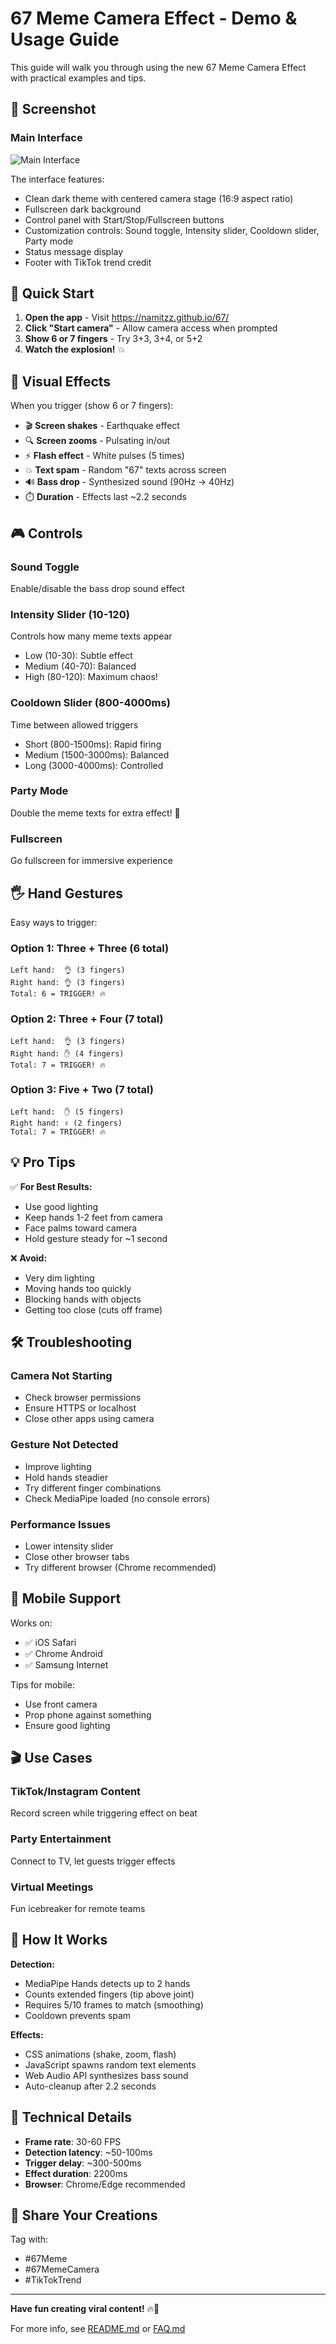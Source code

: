 # 67 Meme Camera Effect - Demo & Usage Guide

This guide will walk you through using the new 67 Meme Camera Effect with practical examples and tips.

## 📸 Screenshot

### Main Interface

![Main Interface](https://github.com/user-attachments/assets/c461c2bb-c0a1-41a1-9d1f-c805608bc58d)

The interface features:
- Clean dark theme with centered camera stage (16:9 aspect ratio)
- Fullscreen dark background
- Control panel with Start/Stop/Fullscreen buttons
- Customization controls: Sound toggle, Intensity slider, Cooldown slider, Party mode
- Status message display
- Footer with TikTok trend credit

## 🎯 Quick Start

1. **Open the app** - Visit https://namitzz.github.io/67/
2. **Click "Start camera"** - Allow camera access when prompted
3. **Show 6 or 7 fingers** - Try 3+3, 3+4, or 5+2
4. **Watch the explosion!** 💥

## 🎨 Visual Effects

When you trigger (show 6 or 7 fingers):

- 🎬 **Screen shakes** - Earthquake effect
- 🔍 **Screen zooms** - Pulsating in/out
- ⚡ **Flash effect** - White pulses (5 times)
- 💥 **Text spam** - Random "67" texts across screen
- 🔊 **Bass drop** - Synthesized sound (90Hz → 40Hz)
- ⏱️ **Duration** - Effects last ~2.2 seconds

## 🎮 Controls

### Sound Toggle
Enable/disable the bass drop sound effect

### Intensity Slider (10-120)
Controls how many meme texts appear
- Low (10-30): Subtle effect
- Medium (40-70): Balanced
- High (80-120): Maximum chaos!

### Cooldown Slider (800-4000ms)
Time between allowed triggers
- Short (800-1500ms): Rapid firing
- Medium (1500-3000ms): Balanced
- Long (3000-4000ms): Controlled

### Party Mode
Double the meme texts for extra effect! 🎉

### Fullscreen
Go fullscreen for immersive experience

## 🖐️ Hand Gestures

Easy ways to trigger:

### Option 1: Three + Three (6 total)
```
Left hand:  👌 (3 fingers)
Right hand: 👌 (3 fingers)
Total: 6 = TRIGGER! 🔥
```

### Option 2: Three + Four (7 total)
```
Left hand:  👌 (3 fingers)
Right hand: ✋ (4 fingers)
Total: 7 = TRIGGER! 🔥
```

### Option 3: Five + Two (7 total)
```
Left hand:  ✋ (5 fingers)
Right hand: ✌️ (2 fingers)
Total: 7 = TRIGGER! 🔥
```

## 💡 Pro Tips

✅ **For Best Results:**
- Use good lighting
- Keep hands 1-2 feet from camera
- Face palms toward camera
- Hold gesture steady for ~1 second

❌ **Avoid:**
- Very dim lighting
- Moving hands too quickly
- Blocking hands with objects
- Getting too close (cuts off frame)

## 🛠️ Troubleshooting

### Camera Not Starting
- Check browser permissions
- Ensure HTTPS or localhost
- Close other apps using camera

### Gesture Not Detected
- Improve lighting
- Hold hands steadier
- Try different finger combinations
- Check MediaPipe loaded (no console errors)

### Performance Issues
- Lower intensity slider
- Close other browser tabs
- Try different browser (Chrome recommended)

## 📱 Mobile Support

Works on:
- ✅ iOS Safari
- ✅ Chrome Android
- ✅ Samsung Internet

Tips for mobile:
- Use front camera
- Prop phone against something
- Ensure good lighting

## 🎬 Use Cases

### TikTok/Instagram Content
Record screen while triggering effect on beat

### Party Entertainment
Connect to TV, let guests trigger effects

### Virtual Meetings
Fun icebreaker for remote teams

## 🔧 How It Works

**Detection:**
- MediaPipe Hands detects up to 2 hands
- Counts extended fingers (tip above joint)
- Requires 5/10 frames to match (smoothing)
- Cooldown prevents spam

**Effects:**
- CSS animations (shake, zoom, flash)
- JavaScript spawns random text elements
- Web Audio API synthesizes bass sound
- Auto-cleanup after 2.2 seconds

## 🌟 Technical Details

- **Frame rate**: 30-60 FPS
- **Detection latency**: ~50-100ms
- **Trigger delay**: ~300-500ms
- **Effect duration**: 2200ms
- **Browser**: Chrome/Edge recommended

## 🎉 Share Your Creations

Tag with:
- #67Meme
- #67MemeCamera
- #TikTokTrend

---

**Have fun creating viral content!** 🔥💯

For more info, see [README.md](README.md) or [FAQ.md](FAQ.md)
